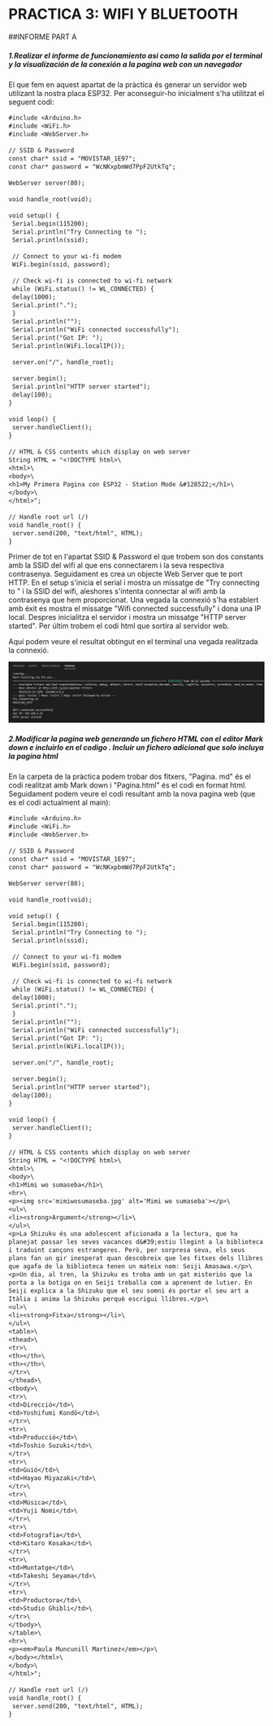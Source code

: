 # PRACTICA 3: WIFI Y BLUETOOTH

##INFORME PART A

##### 1.Realizar el informe de funcionamiento asi como la salida por el terminal y la visualización de la conexión a la pagina web con un navegador

El que fem en aquest apartat de la pràctica és generar un servidor web utilizant la nostra placa ESP32. Per aconseguir-ho inicialment s'ha utilitzat el seguent codi:

```
#include <Arduino.h>
#include <WiFi.h>
#include <WebServer.h>

// SSID & Password
const char* ssid = "MOVISTAR_1E97"; 
const char* password = "WcNKxpbmWd7PpF2UtkTq";  

WebServer server(80);  

void handle_root(void);

void setup() {
 Serial.begin(115200);
 Serial.println("Try Connecting to ");
 Serial.println(ssid);

 // Connect to your wi-fi modem
 WiFi.begin(ssid, password);

 // Check wi-fi is connected to wi-fi network
 while (WiFi.status() != WL_CONNECTED) {
 delay(1000);
 Serial.print(".");
 }
 Serial.println("");
 Serial.println("WiFi connected successfully");
 Serial.print("Got IP: ");
 Serial.println(WiFi.localIP());  

 server.on("/", handle_root);

 server.begin();
 Serial.println("HTTP server started");
 delay(100); 
}

void loop() {
 server.handleClient();
}

// HTML & CSS contents which display on web server
String HTML = "<!DOCTYPE html>\
<html>\
<body>\
<h1>My Primera Pagina con ESP32 - Station Mode &#128522;</h1>\
</body>\
</html>";

// Handle root url (/)
void handle_root() {
 server.send(200, "text/html", HTML);
}

```

Primer de tot en l'apartat SSID & Password el que trobem son dos constants amb la SSID del wifi al que ens connectarem i la seva respectiva contrasenya. Seguidament es crea un objecte Web Server que te port HTTP.
En el setup s'inicia el serial i mostra un missatge de "Try connecting to " i la SSID del wifi, aleshores s'intenta connectar al wifi amb la contrasenya que hem proporcionat. Una vegada la connexió s'ha establert amb éxit es mostra el missatge "Wifi connected successfully" i dona una IP local. Despres inicialitza el servidor i mostra un missatge "HTTP server started".
Per últim trobem el codi html que sortira al servidor web.

Aquí podem veure el resultat obtingut en el terminal una vegada realitzada la connexió.

<!--Images-->

![Terminal](Terminal.jpg)



##### 2.Modificar la pagina web generando un fichero HTML con el editor Mark down e incluirlo en el codigo . Incluir un fichero adicional que solo incluya la pagina html

En la carpeta de la pràctica podem trobar dos fitxers, "Pagina. md" és el codi realitzat amb Mark down i "Pagina.html" és el codi en format html. Seguidament podem veure el codi resultant amb la nova pagina web (que es el codi actualment al main):

```
#include <Arduino.h>
#include <WiFi.h>
#include <WebServer.h>

// SSID & Password
const char* ssid = "MOVISTAR_1E97";  
const char* password = "WcNKxpbmWd7PpF2UtkTq";  

WebServer server(80);  

void handle_root(void);

void setup() {
 Serial.begin(115200);
 Serial.println("Try Connecting to ");
 Serial.println(ssid);

 // Connect to your wi-fi modem
 WiFi.begin(ssid, password);

 // Check wi-fi is connected to wi-fi network
 while (WiFi.status() != WL_CONNECTED) {
 delay(1000);
 Serial.print(".");
 }
 Serial.println("");
 Serial.println("WiFi connected successfully");
 Serial.print("Got IP: ");
 Serial.println(WiFi.localIP());  

 server.on("/", handle_root);

 server.begin();
 Serial.println("HTTP server started");
 delay(100); 
}

void loop() {
 server.handleClient();
}

// HTML & CSS contents which display on web server
String HTML = "<!DOCTYPE html>\
<html>\
<body>\
<h1>Mimi wo sumaseba</h1>\
<hr>\
<p><img src='mimiwosumaseba.jpg' alt='Mimi wo sumaseba'></p>\
<ul>\
<li><strong>Argument</strong></li>\
</ul>\
<p>La Shizuku és una adolescent aficionada a la lectura, que ha planejat passar les seves vacances d&#39;estiu llegint a la biblioteca i traduint cançons estrangeres. Però, per sorpresa seva, els seus plans fan un gir inesperat quan descobreix que les fitxes dels llibres que agafa de la biblioteca tenen un mateix nom: Seiji Amasawa.</p>\
<p>Un dia, al tren, la Shizuku es troba amb un gat misteriós que la porta a la botiga on en Seiji treballa com a aprenent de lutier. En Seiji explica a la Shizuku que el seu somni és portar el seu art a Itàlia i anima la Shizuku perquè escrigui llibres.</p>\
<ul>\
<li><strong>Fitxa</strong></li>\
</ul>\
<table>\
<thead>\
<tr>\
<th></th>\
<th></th>\
</tr>\
</thead>\
<tbody>\
<tr>\
<td>Direcció</td>\
<td>Yoshifumi Kondō</td>\
</tr>\
<tr>\
<td>Producció</td>\
<td>Toshio Suzuki</td>\
</tr>\
<tr>\
<td>Guió</td>\
<td>Hayao Miyazaki</td>\
</tr>\
<tr>\
<td>Música</td>\
<td>Yuji Nomi</td>\
</tr>\
<tr>\
<td>Fotografia</td>\
<td>Kitaro Kosaka</td>\
</tr>\
<tr>\
<td>Muntatge</td>\
<td>Takeshi Seyama</td>\
</tr>\
<tr>\
<td>Productora</td>\
<td>Studio Ghibli</td>\
</tr>\
</tbody>\
</table>\
<hr>\
<p><em>Paula Muncunill Martinez</em></p>\
</body></html>\
</body>\
</html>";

// Handle root url (/)
void handle_root() {
 server.send(200, "text/html", HTML);
}
```